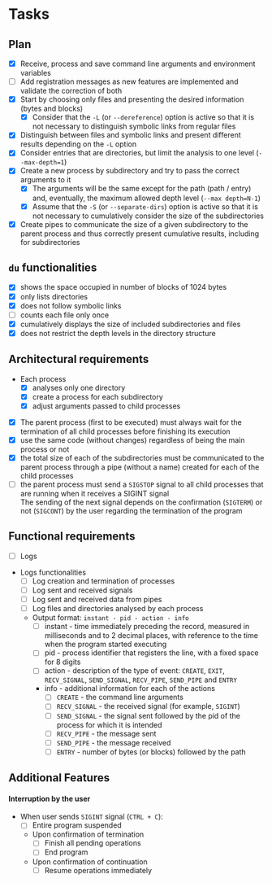 # Tasks

## Plan
- [x] Receive, process and save command line arguments and environment variables
- [ ] Add registration messages as new features are implemented and validate the correction of both
- [x] Start by choosing only files and presenting the desired information (bytes and blocks)
  - [x] Consider that the `-L` (or `--dereference`) option is active so that it is not necessary to distinguish symbolic links from regular files
- [x] Distinguish between files and symbolic links and present different results depending on the `-L` option
- [x] Consider entries that are directories, but limit the analysis to one level (`--max-depth=1`)
- [x] Create a new process by subdirectory and try to pass the correct arguments to it
  - [x] The arguments will be the same except for the path (path / entry) and, eventually, the maximum allowed depth level (`--max depth=N-1`)
  - [x] Assume that the `-S` (or `--separate-dirs`) option is active so that it is not necessary to cumulatively consider the size of the subdirectories
- [x] Create pipes to communicate the size of a given subdirectory to the parent process and thus correctly present cumulative results, including for subdirectories

## `du` functionalities
- [x] shows the space occupied in number of blocks of 1024 bytes
- [x] only lists directories
- [x] does not follow symbolic links
- [ ] counts each file only once
- [x] cumulatively displays the size of included subdirectories and files
- [x] does not restrict the depth levels in the directory structure

## Architectural requirements
- Each process
  - [x] analyses only one directory
  - [x] create a process for each subdirectory
  - [x] adjust arguments passed to child processes
- [x] The parent process (first to be executed) must always wait for the termination of all child processes before finishing its execution
- [x] use the same code (without changes) regardless of being the main process or not
- [x] the total size of each of the subdirectories must be communicated to the parent process through a pipe (without a name) created for each of the child processes
- [ ] the parent process must send a `SIGSTOP` signal to all child processes that are running when it receives a SIGINT signal  
  The sending of the next signal depends on the confirmation (`SIGTERM`) or not (`SIGCONT`) by the user regarding the termination of the program

## Functional requirements
- [ ] Logs
- Logs functionalities
  - [ ] Log creation and termination of processes
  - [ ] Log sent and received signals
  - [ ] Log sent and received data from pipes
  - [ ] Log files and directories analysed by each process
  - Output format: `instant - pid - action - info`
    - [ ] instant - time immediately preceding the record, measured in milliseconds and to 2 decimal places, with reference to the time when the program started executing
    - [ ] pid - process identifier that registers the line, with a fixed space for 8 digits
    - [ ] action - description of the type of event: `CREATE`, `EXIT`, `RECV_SIGNAL`, `SEND_SIGNAL`, `RECV_PIPE`, `SEND_PIPE` and `ENTRY`
    - info - additional information for each of the actions
      - [ ] `CREATE` - the command line arguments
      - [ ] `RECV_SIGNAL` - the received signal (for example, `SIGINT`)
      - [ ] `SEND_SIGNAL` - the signal sent followed by the pid of the process for which it is intended
      - [ ] `RECV_PIPE` - the message sent
      - [ ] `SEND_PIPE` - the message received
      - [ ] `ENTRY` - number of bytes (or blocks) followed by the path

## Additional Features
#### Interruption by the user
- When user sends `SIGINT` signal (`CTRL + C`):
  - [ ] Entire program suspended
  - Upon confirmation of termination
    - [ ] Finish all pending operations
    - [ ] End program
  - Upon confirmation of continuation
    - [ ] Resume operations immediately
